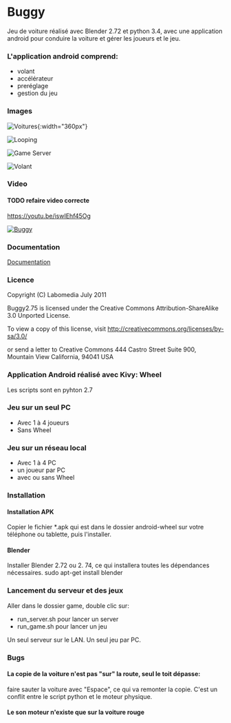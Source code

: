 # Buggy

Jeu de voiture réalisé avec Blender 2.72 et python 3.4,
avec une application android pour conduire la voiture et gérer les joueurs et le jeu.


### L'application android comprend:

- volant
- accélérateur
- preréglage
- gestion du jeu

### Images


![Voitures](https://github.com/sergeLabo/Buggy/blob/master/doc/Game_05.jpg){:width="360px"}

![Looping](https://github.com/sergeLabo/Buggy/blob/master/doc/looping.png)

![Game Server](https://github.com/sergeLabo/Buggy/blob/master/doc/Car_03.png)

![Volant](https://github.com/sergeLabo/Buggy/blob/master/doc/volant_1.png)

### Video

#### TODO refaire video correcte

https://youtu.be/iswIEhf45Og

[![Buggy](https://github.com/sergeLabo/Buggy/blob/master/doc/looping.png)](https://youtu.be/iswIEhf45Og)

### Documentation

[Documentation](https://github.com/sergeLabo/Buggy/wiki)

### Licence

Copyright (C) Labomedia July 2011

Buggy2.75 is licensed under the
    Creative Commons Attribution-ShareAlike 3.0 Unported License.

To view a copy of this license, visit
    http://creativecommons.org/licenses/by-sa/3.0/

or send a letter to
    Creative Commons
    444 Castro Street
    Suite 900, Mountain View
    California, 94041
    USA

### Application Android réalisé avec Kivy: Wheel

Les scripts sont en pyhton 2.7

###  Jeu sur un seul PC

- Avec 1 à 4 joueurs
- Sans Wheel

### Jeu sur un réseau local

- Avec 1 à 4 PC
- un joueur par PC
- avec ou sans Wheel

### Installation

#### Installation APK

Copier le fichier *.apk qui est dans le dossier android-wheel
sur votre téléphone ou tablette, puis l'installer.

#### Blender

Installer Blender 2.72 ou 2. 74, ce qui installera toutes les dépendances nécessaires.
 sudo apt-get install blender

### Lancement du serveur et des jeux

Aller dans le dossier game, double clic sur:
- run_server.sh pour lancer un server
- run_game.sh pour lancer un jeu

Un seul serveur sur le LAN. Un seul jeu par PC.

### Bugs

#### La copie de la voiture n'est pas "sur" la route, seul le toit dépasse:
faire sauter la voiture avec "Espace", ce qui va remonter la copie.
C'est un conflit entre le script python et le moteur physique.

#### Le son moteur n'existe que sur la voiture rouge
